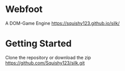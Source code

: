 # Webfoot
A DOM-Game Engine
https://squishy123.github.io/silk/

# Getting Started
Clone the repository or download the zip
https://github.com/Squishy123/silk.git
